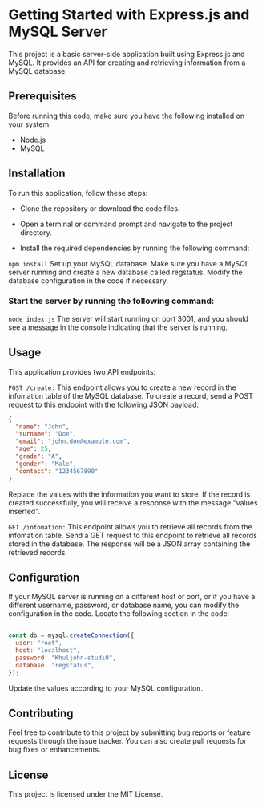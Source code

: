 # Getting Started with Express.js and MySQL Server


This project is a basic server-side application built using Express.js and MySQL. It provides an API for creating and retrieving information from a MySQL database.

## Prerequisites
Before running this code, make sure you have the following installed on your system:

- Node.js
- MySQL

## Installation
To run this application, follow these steps:

- Clone the repository or download the code files.

- Open a terminal or command prompt and navigate to the project directory.

- Install the required dependencies by running the following command:


``npm install``
Set up your MySQL database. Make sure you have a MySQL server running and create a new database called regstatus. Modify the database configuration in the code if necessary.

### Start the server by running the following command:


``node index.js``
The server will start running on port 3001, and you should see a message in the console indicating that the server is running.

## Usage
This application provides two API endpoints:

``POST /create:``
This endpoint allows you to create a new record in the infomation table of the MySQL database. To create a record, send a POST request to this endpoint with the following JSON payload:

```json 
{
  "name": "John",
  "surname": "Doe",
  "email": "john.doe@example.com",
  "age": 25,
  "grade": "A",
  "gender": "Male",
  "contact": "1234567890"
}
```

Replace the values with the information you want to store. If the record is created successfully, you will receive a response with the message "values inserted".

``GET /infomation:``
This endpoint allows you to retrieve all records from the infomation table. Send a GET request to this endpoint to retrieve all records stored in the database. The response will be a JSON array containing the retrieved records.

## Configuration
If your MySQL server is running on a different host or port, or if you have a different username, password, or database name, you can modify the configuration in the code. Locate the following section in the code:

```javascript

const db = mysql.createConnection({
  user: "root",
  host: "localhost",
  password: "Khuljohn-studi0",
  database: "regstatus",
});
```
Update the values according to your MySQL configuration.

## Contributing
Feel free to contribute to this project by submitting bug reports or feature requests through the issue tracker. You can also create pull requests for bug fixes or enhancements.

## License
This project is licensed under the MIT License.



